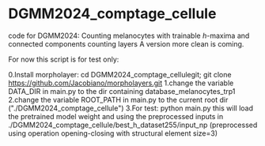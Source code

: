 # DGMM2024_comptage_cellule
code for DGMM2024: Counting melanocytes with trainable $h$-maxima and connected components counting layers
A version more clean is coming.

For now this script is for test only:

0.Install morpholayer: 
cd DGMM2024_comptage_cellulegit; git clone https://github.com/Jacobiano/morpholayers.git
1.change the variable DATA_DIR in main.py to the dir containing database_melanocytes_trp1
2.change the variable ROOT_PATH in main.py to the current root dir ("./DGMM2024_comptage_cellule")
3.For test: python main.py
this will load the pretrained model weight and using the preprocessed inputs in ./DGMM2024_comptage_cellule/best_h_dataset255/input_np (preprocessed using operation opening-closing with structural element size=3)
